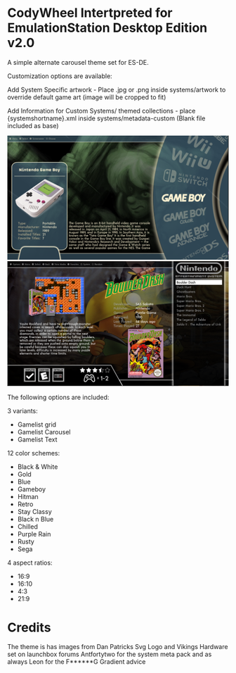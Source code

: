 # CodyWheel Intertpreted for EmulationStation Desktop Edition v2.0

A simple alternate carousel theme set for ES-DE.

Customization options are available:

Add System Specific artwork - Place .jpg or .png inside systems/artwork to override default game art (image will be cropped to fit)

Add Information for Custom Systems/ themed collections - place {systemshortname}.xml inside systems/metadata-custom (Blank file included as base)

![systems](sys.png)
![games](games.png)

The following options are included:

3 variants:

- Gamelist grid
- Gamelist Carousel 
- Gamelist Text

12 color schemes:

- Black & White
- Gold
- Blue
- Gameboy
- Hitman
- Retro
- Stay Classy
- Black n Blue
- Chilled
- Purple Rain
- Rusty
- Sega

4 aspect ratios:

- 16:9
- 16:10
- 4:3
- 21:9

# Credits

The theme is has images from Dan Patricks Svg Logo and Vikings Hardware set on launchbox forums
Antfortytwo for the system meta pack and as always Leon for the F******G Gradient advice

